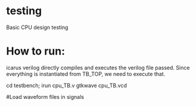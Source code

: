# testing
Basic CPU design testing

# How to run:
icarus verilog directly compiles and executes the verilog file passed. 
Since everything is instantiated from TB_TOP, we need to execute that.

cd testbench;
irun cpu_TB.v
gtkwave cpu_TB.vcd

#Load waveform files in signals
